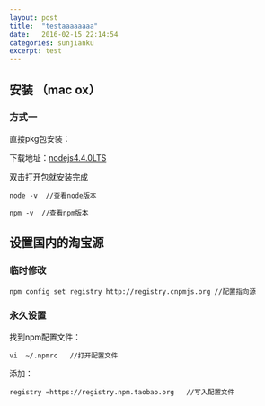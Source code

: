 ```yaml
---
layout: post
title:  "testaaaaaaaa"
date:   2016-02-15 22:14:54
categories: sunjianku
excerpt: test
---
```


## 安装 （mac ox）

### 方式一

直接pkg包安装：

下载地址：[nodejs4.4.0LTS](https://nodejs.org/en/)

双击打开包就安装完成

    node -v  //查看node版本
  
    npm -v  //查看npm版本
  
## 设置国内的淘宝源

### 临时修改

    npm config set registry http://registry.cnpmjs.org //配置指向源
    
### 永久设置

找到npm配置文件：

    vi  ~/.npmrc   //打开配置文件

添加：
  
    registry =https://registry.npm.taobao.org   //写入配置文件





